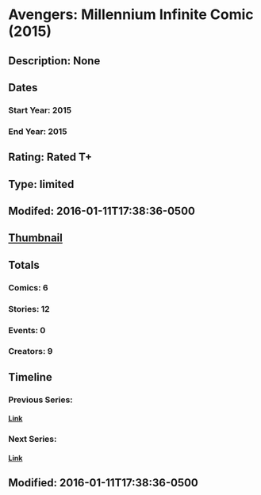 # Avengers: Millennium Infinite Comic (2015)
## Description: None
## Dates
### Start Year: 2015
### End Year: 2015
## Rating: Rated T+
## Type: limited
## Modifed: 2016-01-11T17:38:36-0500
## [Thumbnail](http://i.annihil.us/u/prod/marvel/i/mg/4/10/56942ee247d29.jpg)
## Totals
### Comics: 6
### Stories: 12
### Events: 0
### Creators: 9
## Timeline
### Previous Series: 
#### [Link]()
### Next Series: 
#### [Link]()
## Modified: 2016-01-11T17:38:36-0500